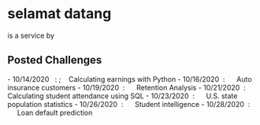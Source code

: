 <h1> selamat datang </h1>
is a service by 

<h2> Posted Challenges </h2>
- 10/14/2020 &nbsp; : ;&nbsp;&nbsp;&nbsp; Calculating earnings with Python
- 10/16/2020 &nbsp;: &nbsp;&nbsp;&nbsp;&nbsp; Auto insurance customers
- 10/19/2020 &nbsp;: &nbsp;&nbsp;&nbsp;&nbsp; Retention Analysis
- 10/21/2020 &nbsp;: &nbsp;&nbsp;&nbsp;&nbsp; Calculating student attendance using SQL
- 10/23/2020 &nbsp;: &nbsp;&nbsp;&nbsp;&nbsp; U.S. state population statistics
- 10/26/2020 &nbsp;: &nbsp;&nbsp;&nbsp;&nbsp; Student intelligence
- 10/28/2020 &nbsp;: &nbsp;&nbsp;&nbsp;&nbsp; Loan default prediction
